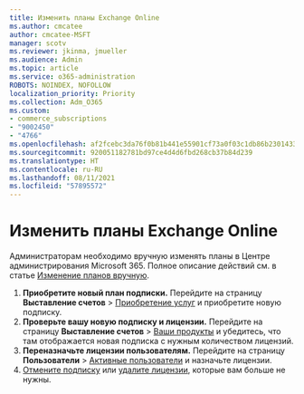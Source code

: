 ```yaml
---
title: Изменить планы Exchange Online
ms.author: cmcatee
author: cmcatee-MSFT
manager: scotv
ms.reviewer: jkinma, jmueller
ms.audience: Admin
ms.topic: article
ms.service: o365-administration
ROBOTS: NOINDEX, NOFOLLOW
localization_priority: Priority
ms.collection: Adm_O365
ms.custom:
- commerce_subscriptions
- "9002450"
- "4766"
ms.openlocfilehash: af2fcebc3da76f0b81b441e55901cf73a0f03c1db86b23014332673d77cde88e
ms.sourcegitcommit: 920051182781bd97ce4d4d6fbd268cb37b84d239
ms.translationtype: HT
ms.contentlocale: ru-RU
ms.lasthandoff: 08/11/2021
ms.locfileid: "57895572"
---
```

# <a name="change-exchange-online-plans"></a>Изменить планы Exchange Online

Администраторам необходимо вручную изменять планы в Центре администрирования Microsoft 365. Полное описание действий см. в статье [Изменение планов вручную](https://docs.microsoft.com/microsoft-365/commerce/subscriptions/change-plans-manually).

1. **Приобретите новый план подписки.** Перейдите на страницу **Выставление счетов** > [Приобретение услуг](https://go.microsoft.com/fwlink/p/?linkid=868433) и приобретите новую подписку.
2. **Проверьте вашу новую подписку и лицензии.** Перейдите на страницу **Выставление счетов** > [Ваши продукты](https://go.microsoft.com/fwlink/p/?linkid=842054) и убедитесь, что там отображается новая подписка с нужным количеством лицензий.
3. **Переназначьте лицензии пользователям.** Перейдите на страницу **Пользователи** > [Активные пользователи](https://go.microsoft.com/fwlink/p/?linkid=834822) и назначьте лицензии.
4. [Отмените подписку](https://docs.microsoft.com/microsoft-365/commerce/subscriptions/cancel-your-subscription) или [удалите лицензии](https://docs.microsoft.com/microsoft-365/commerce/licenses/buy-licenses), которые вам больше не нужны.